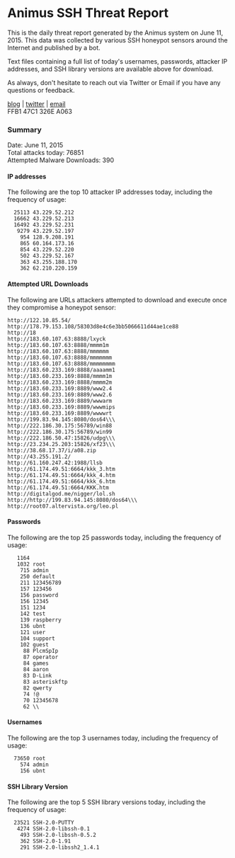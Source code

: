 # Animus SSH Threat Report

This is the daily threat report generated by the Animus system on June 11, 2015. This data was collected by various SSH honeypot sensors around the Internet and published by a bot.  

Text files containing a full list of today's usernames, passwords, attacker IP addresses, and SSH library versions are available above for download.  

As always, don't hesitate to reach out via Twitter or Email if you have any questions or feedback.  

[blog](http://morris.guru) | [twitter](https://twitter.com/andrew___morris) | [email](mailto:andrew@morris.guru)  
FFB1 47C1 326E A063  

### Summary

Date: June 11, 2015  
Total attacks today: 76851  
Attempted Malware Downloads: 390 

#### IP addresses
The following are the top 10 attacker IP addresses today, including the frequency of usage:
```
  25113 43.229.52.212
  16662 43.229.52.213
  16492 43.229.52.231
   9279 43.229.52.197
    954 128.9.208.191
    865 60.164.173.16
    854 43.229.52.220
    502 43.229.52.167
    363 43.255.188.170
    362 62.210.220.159
```

#### Attempted URL Downloads
The following are URLs attackers attempted to download and execute once they compromise a honeypot sensor:
```
http://122.10.85.54/
http://178.79.153.108/58303d8e4c6e3bb5066611d44ae1ce88
http://18
http://183.60.107.63:8888/lxyck
http://183.60.107.63:8888/mmmm1m
http://183.60.107.63:8888/mmmmmm
http://183.60.107.63:8888/mmmmmmm
http://183.60.107.63:8888/mmmmmmmm
http://183.60.233.169:8888/aaaamm1
http://183.60.233.169:8888/mmmm1m
http://183.60.233.169:8888/mmmm2m
http://183.60.233.169:8889/www2.4
http://183.60.233.169:8889/www2.6
http://183.60.233.169:8889/wwwarm
http://183.60.233.169:8889/wwwmips
http://183.60.233.169:8889/wwwwrt
http://199.83.94.145:8080/dos64\\\
http://222.186.30.175:56789/win88
http://222.186.30.175:56789/win99
http://222.186.50.47:15826/udpg\\\
http://23.234.25.203:15826/xf23\\\
http://38.68.17.37/i/a08.zip
http://43.255.191.2/
http://61.160.247.42:1988/llsb
http://61.174.49.51:6664/kkk_3.htm
http://61.174.49.51:6664/kkk_4.htm
http://61.174.49.51:6664/kkk_6.htm
http://61.174.49.51:6664/KKK.htm
http://digitalgod.me/nigger/lol.sh
http://http://199.83.94.145:8080/dos64\\\
http://root07.altervista.org/leo.pl
```

#### Passwords
The following are the top 25 passwords today, including the frequency of usage:
```
   1164 
   1032 root
    715 admin
    250 default
    211 123456789
    157 123456
    156 password
    156 12345
    151 1234
    142 test
    139 raspberry
    136 ubnt
    121 user
    104 support
    102 guest
     88 PlcmSpIp
     87 operator
     84 games
     84 aaron
     83 D-Link
     83 asteriskftp
     82 qwerty
     74 !@
     70 12345678
     62 \\
```

#### Usernames
The following are the top 3 usernames today, including the frequency of usage:
```
  73650 root
    574 admin
    156 ubnt
```

#### SSH Library Version
The following are the top 5 SSH library versions today, including the frequency of usage:
```
  23521 SSH-2.0-PUTTY
   4274 SSH-2.0-libssh-0.1
    493 SSH-2.0-libssh-0.5.2
    362 SSH-2.0-1.91
    291 SSH-2.0-libssh2_1.4.1
```
